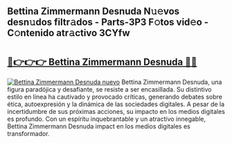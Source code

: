 ## Bettina Zimmermann Desnuda N𝚞𝚎vos desn𝚞dos filtr𝚊dos - Parts-3P3 F𝚘tos vid𝚎o - C𝚘ntenido atr𝚊ctivo 3CYfw

# <h2><a href="http://mb0oe3h.tromn.icu/?c=Bettina+Zimmermann+Desnuda">🔗👉👉👉 Bettina Zimmermann Desnuda 🔗🔗</a></h2>

[![Bettina Zimmermann Desnuda nuevo](https://i.imgur.com/pEAQMta.gif)](http://mb0oe3h.tromn.icu/?c=Bettina+Zimmermann+Desnuda)
Bettina Zimmermann Desnuda, una figura paradójica y desafiante, se resiste a ser encasillada. Su distintivo estilo en línea ha cautivado y provocado críticas, generando debates sobre ética, autoexpresión y la dinámica de las sociedades digitales. A pesar de la incertidumbre de sus próximas acciones, su impacto en los medios digitales es profundo. Con un espíritu inquebrantable y un atractivo innegable, Bettina Zimmermann Desnuda impact en los medios digitales es transformador.
